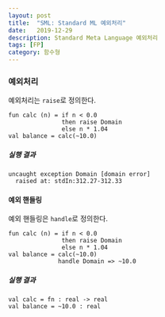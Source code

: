 ```yaml
---
layout: post
title:  "SML: Standard ML 예외처리"
date:   2019-12-29
description: Standard Meta Language 예외처리
tags: [FP]
category: 함수형
---
```

### 예외처리
예외처리는 `raise`로 정의한다.

```
fun calc (n) = if n < 0.0
               then raise Domain
               else n * 1.04
val balance = calc(~10.0)
```

##### 실행 결과
```
uncaught exception Domain [domain error]
  raised at: stdIn:312.27-312.33
```

#### 예외 핸들링
예외 핸들링은 `handle`로 정의한다.

```
fun calc (n) = if n < 0.0
               then raise Domain
               else n * 1.04
val balance = calc(~10.0)
              handle Domain => ~10.0
```

##### 실행 결과
```
val calc = fn : real -> real
val balance = ~10.0 : real
```